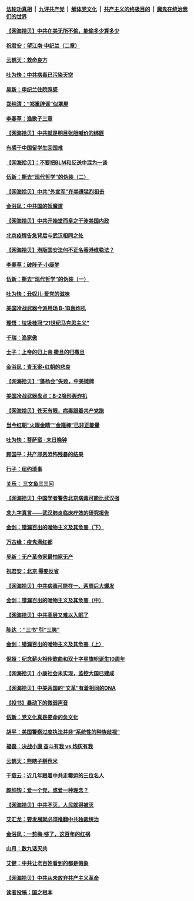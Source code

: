####  [法轮功真相](../../../../basic/blob/master/README.md?t=06281702) &nbsp;|&nbsp; [九评共产党](../../../../9ping.md/blob/master/README.md?t=06281702) &nbsp;|&nbsp; [解体党文化](../../../../jtdwh.md/blob/master/README.md?t=06281702)  &nbsp;|&nbsp; [共产主义的终极目的](../../../../gczydzjmd.md/blob/master/README.md?t=06281702) &nbsp;|&nbsp; [魔鬼在统治我们的世界](../../../../mgztzwmdsj.md/blob/master/README.md?t=06281702) 

#### [【网海拾贝】中共在美无所不偷，能偷多少算多少](../pages/nsc993/n12216875.md?t=06281702) 

#### [祝君安：望江南·申纪兰（二章）](../pages/nsc993/n12216556.md?t=06281702) 

#### [云鹤天：救命良方](../pages/nsc993/n12216543.md?t=06281702) 

#### [吐为快：中共病毒已污染天空](../pages/nsc993/n12215786.md?t=06281702) 

#### [吴新：申纪兰住院照感](../pages/nsc993/n12215730.md?t=06281702) 

#### [郑纯清：“郑重辟谣”似罩屏](../pages/nsc993/n12215700.md?t=06281702) 

#### [李春草：渔歌子三章](../pages/nsc993/n12215653.md?t=06281702) 

#### [【网海拾贝】中共就是明目张胆喊价的绑匪](../pages/nsc993/n12215381.md?t=06281702) 

#### [有感于中国留学生回国难](../pages/nsc993/n12212960.md?t=06281702) 

#### [【网海拾贝】：不要把BLM和反送中混为一谈](../pages/nsc993/n12213076.md?t=06281702) 

#### [伍新：撕去“现代哲学”的伪装（二）](../pages/nsc993/n12211310.md?t=06281702) 

#### [【网海拾贝】中共“外宣军”在美遭猛烈狙击](../pages/nsc993/n12211190.md?t=06281702) 

#### [金浴凤：中共国的妖魔道](../pages/nsc993/n12208163.md?t=06281702) 

#### [【网海拾贝】中共开始堂而皇之干涉美国内政](../pages/nsc993/n12205646.md?t=06281702) 

#### [北京疫情告急背后与武汉相同之处](../pages/nsc993/n12201610.md?t=06281702) 

#### [【网海拾贝】港版国安法何不正名香港维稳法？](../pages/nsc993/n12203675.md?t=06281702) 

#### [李春草：破阵子·小康梦](../pages/nsc993/n12202996.md?t=06281702) 

#### [伍新：撕去“现代哲学”的伪装（一）](../pages/nsc993/n12202666.md?t=06281702) 

#### [吐为快：丑奴儿·爱党的滋味](../pages/nsc993/n12202630.md?t=06281702) 

#### [美国冷战武器今派用场 B-1B轰炸机](../pages/nsc993/n12202368.md?t=06281702) 

#### [理悟：垃圾桂冠“21世纪马克思主义”](../pages/nsc993/n12201220.md?t=06281702) 

#### [千瑞：渔家傲](../pages/nsc993/n12201174.md?t=06281702) 

#### [士子：上帝的归上帝 撒旦的归撒旦](../pages/nsc993/n12199902.md?t=06281702) 

#### [金浴凤：青玉案•红朝的悲哀](../pages/nsc993/n12199650.md?t=06281702) 

#### [【网海拾贝】“蓬杨会”失败，中美摊牌](../pages/nsc993/n12199598.md?t=06281702) 

#### [美国冷战武器盘点：B-2隐形轰炸机](../pages/nsc993/n12199226.md?t=06281702) 

#### [【网海拾贝】苍天有眼，病毒跟着共产党跑](../pages/nsc993/n12197648.md?t=06281702) 

#### [当今红朝“火眼金睛”“金箍棒”已非正能量](../pages/nsc993/n12196834.md?t=06281702) 

#### [吐为快：菩萨蛮 · 末日晚钟](../pages/nsc993/n12196689.md?t=06281702) 

#### [顾国平：共产邪恶恐怖残暴的结果](../pages/nsc993/n12195238.md?t=06281702) 

#### [行子：纽约琐事](../pages/nsc993/n12194752.md?t=06281702) 

#### [关乐： 三文鱼三三问](../pages/nsc993/n12194626.md?t=06281702) 

#### [【网海拾贝】中国学者警告北京病毒可能比武汉强](../pages/nsc993/n12193964.md?t=06281702) 

#### [念九字真言——武汉肺炎临床疗效的研究报告](../pages/nsc993/n12190804.md?t=06281702) 

#### [金剑：错漏百出的唯物主义及其危害（下）](../pages/nsc993/n12191909.md?t=06281702) 

#### [万古缘：疫鬼满红都](../pages/nsc993/n12191847.md?t=06281702) 

#### [吴新：无产革命家最怕家无产](../pages/nsc993/n12191806.md?t=06281702) 

#### [祝君安：北京 需要反省](../pages/nsc993/n12191766.md?t=06281702) 

#### [【网海拾贝】中共病毒可能在一、两周后大爆发](../pages/nsc993/n12190517.md?t=06281702) 

#### [金剑：错漏百出的唯物主义及其危害（中）](../pages/nsc993/n12188778.md?t=06281702) 

#### [【网海拾贝】中共高层又难以入眠了](../pages/nsc993/n12188425.md?t=06281702) 

#### [陈达 ：“三书”引“三笑”](../pages/nsc993/n12187929.md?t=06281702) 

#### [金剑：错漏百出的唯物主义及其危害（上）](../pages/nsc993/n12186502.md?t=06281702) 

#### [倪娅：纪念薪火相传歌曲和双十字星旗帜诞生10周年](../pages/nsc993/n12186439.md?t=06281702) 

#### [【网海拾贝】小康社会未实现，监控大国已建成](../pages/nsc993/n12185468.md?t=06281702) 

#### [【网海拾贝】中美两国的“文革”有着相同的DNA](../pages/nsc993/n12184487.md?t=06281702) 

#### [【投书】暴动下的微弱声音](../pages/nsc993/n12183493.md?t=06281702) 

#### [伍新：党文化真是要命的负文化](../pages/nsc993/n12182742.md?t=06281702) 

#### [胡平：美国警察过度执法并非“系统性的种族歧视”](../pages/nsc993/n12182713.md?t=06281702) 

#### [福磊：决战小康 奋斗有我 vs 炮灰有我](../pages/nsc993/n12182693.md?t=06281702) 

#### [云鹤天：熊瞎子掰苞米](../pages/nsc993/n12182680.md?t=06281702) 

#### [千载云：近几年跟着中共走霉运的三位名人](../pages/nsc993/n12182649.md?t=06281702) 

#### [颜纯钩：爱一个党，或爱一种理念？](../pages/nsc993/n12182640.md?t=06281702) 

#### [【网海拾贝】中共不灭，人民就得被灭](../pages/nsc993/n12180698.md?t=06281702) 

#### [艾汇龙：要发展就必须推翻中共独裁统治](../pages/nsc993/n12180647.md?t=06281702) 

#### [金浴凤：一剪梅·够了，这百年的红祸](../pages/nsc993/n12180002.md?t=06281702) 

#### [山月：数九话灭共](../pages/nsc993/n12179940.md?t=06281702) 

#### [艾健：中共让老百姓看到的都是假象](../pages/nsc993/n12179778.md?t=06281702) 

#### [【网海拾贝】中共从未放弃共产主义革命](../pages/nsc993/n12176687.md?t=06281702) 

#### [读者投稿：国之根本](../pages/nsc993/n12176662.md?t=06281702) 

